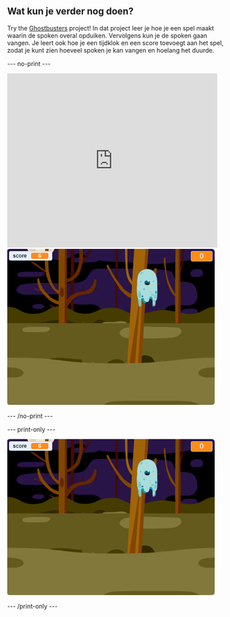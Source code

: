 ## Wat kun je verder nog doen?

Try the [Ghostbusters](https://projects.raspberrypi.org/en/projects/ghostbusters?utm_source=pathway&utm_medium=whatnext&utm_campaign=projects) project! In dat project leer je hoe je een spel maakt waarin de spoken overal opduiken. Vervolgens kun je de spoken gaan vangen. Je leert ook hoe je een tijdklok en een score toevoegt aan het spel, zodat je kunt zien hoeveel spoken je kan vangen en hoelang het duurde.

\--- no-print \---

<div class="scratch-preview">
  <iframe allowtransparency="true" width="485" height="402" src="https://scratch.mit.edu/projects/embed/276874679/?autostart=false" frameborder="0" scrolling="no"></iframe>
  <img src="images/ghostbusters-static.png">
</div>

\--- /no-print \---

\--- print-only \---

![showcase](images/ghostbusters-static.png)

\--- /print-only \---